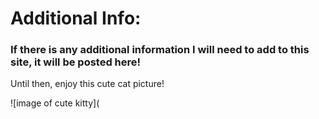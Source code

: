 # Additional Info: 

### If there is any additional information I will need to add to this site, it will be posted here! 

Until then, enjoy this cute cat picture!

![image of cute kitty](
